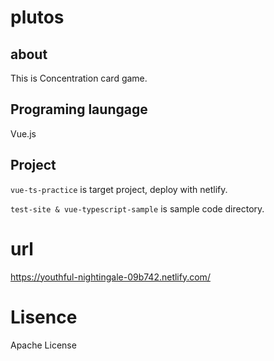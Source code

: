 # plutos

## about

This is Concentration card game.

## Programing laungage

Vue.js

## Project

`vue-ts-practice` is target project, deploy with netlify.

`test-site & vue-typescript-sample` is sample code directory.

# url
https://youthful-nightingale-09b742.netlify.com/

# Lisence
Apache License